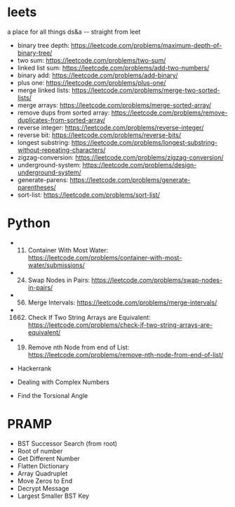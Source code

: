 # leets
a place for all things ds&a -- straight from leet


- binary tree depth: https://leetcode.com/problems/maximum-depth-of-binary-tree/
- two sum: https://leetcode.com/problems/two-sum/
- linked list sum: https://leetcode.com/problems/add-two-numbers/
- binary add: https://leetcode.com/problems/add-binary/
- plus one: https://leetcode.com/problems/plus-one/
- merge linked lists: https://leetcode.com/problems/merge-two-sorted-lists/
- merge arrays: https://leetcode.com/problems/merge-sorted-array/
- remove dups from sorted array: https://leetcode.com/problems/remove-duplicates-from-sorted-array/
- reverse integer: https://leetcode.com/problems/reverse-integer/
- reverse bit: https://leetcode.com/problems/reverse-bits/
- longest substring: https://leetcode.com/problems/longest-substring-without-repeating-characters/
- zigzag-conversion: https://leetcode.com/problems/zigzag-conversion/ 
- underground-system: https://leetcode.com/problems/design-underground-system/
- generate-parens: https://leetcode.com/problems/generate-parentheses/
- sort-list: https://leetcode.com/problems/sort-list/

# Python #

 - 11. Container With Most Water: https://leetcode.com/problems/container-with-most-water/submissions/
 - 24. Swap Nodes in Pairs: https://leetcode.com/problems/swap-nodes-in-pairs/
 - 56. Merge Intervals: https://leetcode.com/problems/merge-intervals/
 - 1662. Check If Two String Arrays are Equivalent: https://leetcode.com/problems/check-if-two-string-arrays-are-equivalent/
 - 19. Remove nth Node from end of List: https://leetcode.com/problems/remove-nth-node-from-end-of-list/

 - Hackerrank
  - Dealing with Complex Numbers
  - Find the Torsional Angle


# PRAMP #

- BST Successor Search (from root)
- Root of number
- Get Different Number
- Flatten Dictionary
- Array Quadruplet
- Move Zeros to End
- Decrypt Message
- Largest Smaller BST Key